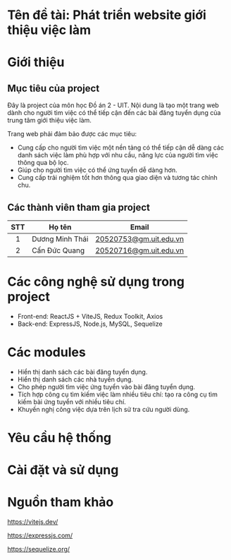 # Tên đề tài: Phát triển website giới thiệu việc làm
# Giới thiệu
## Mục tiêu của project
Đây là project của môn học Đồ án 2 - UIT. Nội dung là tạo một trang web dành cho người tìm việc có thể tiếp cận đến các bài đăng tuyển dụng của trung tâm giới thiệu việc làm.

Trang web phải đảm bảo được các mục tiêu:
- Cung cấp cho người tìm việc một nền tảng có thể tiếp cận dễ dàng các danh sách việc làm phù hợp với nhu cầu, năng lực của người tìm việc thông qua bộ lọc.
- Giúp cho người tìm việc có thể ứng tuyển dễ dàng hơn.
- Cung cấp trải nghiệm tốt hơn thông qua giao diện và tương tác chỉnh chu.
## Các thành viên tham gia project

| STT| Họ tên           | Email                  |
|:--:|------------------|------------------------|
| 1  | Dương Minh Thái  | 20520753@gm.uit.edu.vn |
| 2  | Cấn Đức Quang    | 20520716@gm.uit.edu.vn |


# Các công nghệ sử dụng trong project
- Front-end: ReactJS + ViteJS, Redux Toolkit, Axios
- Back-end: ExpressJS, Node.js, MySQL, Sequelize
# Các modules
-	Hiển thị danh sách các bài đăng tuyển dụng.
-	Hiển thị danh sách các nhà tuyển dụng.
-	Cho phép người tìm việc ứng tuyển vào bài đăng tuyển dụng.
-	Tích hợp công cụ tìm kiếm việc làm nhiều tiêu chí: tạo ra công cụ tìm kiếm bài ứng tuyển với nhiều tiêu chí.
-	Khuyến nghị công việc dựa trên lịch sử tra cứu người dùng.

# Yêu cầu hệ thống

# Cài đặt và sử dụng

# Nguồn tham khảo
https://vitejs.dev/

https://expressjs.com/

https://sequelize.org/
